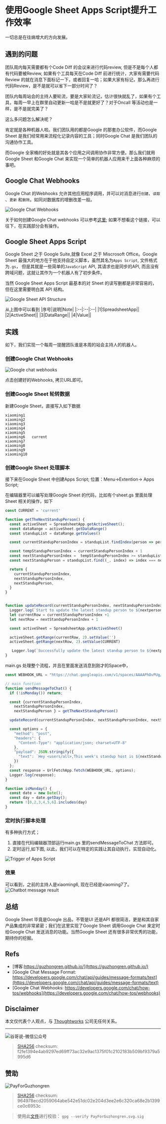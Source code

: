 # 使用Google Sheet Apps Script提升工作效率


一切总是在往熵增大的方向发展。

## 遇到的问题

团队周内每天需要都有个Code Diff 的会议来进行代码review, 但是不是每个人都有代码要被Review, 如果有个工具每天在Code Diff 前进行统计，大家有需要代码Review 的就在消息下面标记一下，或者回复一哈；如果大家有标记，那么再进行代码Review，是不是就可以省下一部分时间了？

团队内每周站会的主持人要轮流，要是大家轮流记，估计很快就乱了，如果有个工具，每周一早上在群里自动更新一哈是不是就更好了？对于Oncall 等活动也是一样，是不是就完美了？


这么多问题怎么解决呢？

肯定就是各种机器人啦。我们团队用的都是Google 的那套办公软件，而Google Sheet 是我们经常用来流程化记录内容的工具；同时Google Chat 是我们团队的沟通协作工具。

而Google 全家桶的好处就是其各个应用之间调用协作非常方便。那么我们就用Google Sheet 和Google Chat 来实现一个简单的机器人应用来干上面各种麻烦的事吧。

## Google Chat Webhooks

Google Chat 的Webhooks 允许其他应用程序调用，并可以对消息进行`创建`、`读取` 、`更新` 和`删除`。如同对数据库的增删改差一般。

![Google Chat Webhooks](https://developers.google.com/static/chat/images/arch-pat-notifier.svg)

关于如何创建Google Chat webhooks 可以参考[这里](https://ploi.io/documentation/notifications/how-do-i-create-a-google-chat-webhook); 如果不想看这个链接，可以往下，在实践部分会有操作。


## Google Sheet Apps Script

Google Sheet 之于 Google Suite,就像 Excel 之于 Miscrosoft Office。Google Sheet 最强大的地方在于他支持自定义脚本，虽然其名为`Apps Script`, 文件格式为`.gs`， 但是其就是一些简单的`JavaScript` API, 其请求也是同步的API, 而且没有跨域问题，这就让其作为一个机器人有了初步条件。

当然 Google Sheet Apps Script 最基本的对 Sheet 的读写删都是非常容易的，但在这里需要明白其 API 结构。

![Google Sheet API Structure](https://cdn.jsdelivr.net/gh/guzhongren/data-hosting@main/Tools/GoogleSheet/AppsScript.7401tjjcz9g0.webp)

从上图中可以看到
|序号|说明|Note|
|:--|:--|:--|
|1|SpreadsheetApp||
|2|ActiveSheet||
|3|DataRange||
|4|Value||

## 实践

如下，我们实现一个每周一提醒团队谁是本周的站会主持人的机器人。

### 创建Google Chat Webhooks

![Google chat webhooks](https://cdn.jsdelivr.net/gh/guzhongren/data-hosting@main/Tools/GoogleSheet/chat-webhooks.1mqmo1im34g0.webp)

点击创建好的Webhooks, 拷贝URL即可。

### 创建Google Sheet 轮转数据

新建Google Sheet，直接写入如下数据

```
xiaoming1
xiaoming2
xiaoming3
xiaoming4
xiaoming5
xiaoming6	current
xiaoming7
xiaoming8
xiaoming9
xiaoming10
```

### 创建Google Sheet 处理脚本

接下来在Google Sheet 中创建Apps Script; 位置：Menu->Extention-> Apps Script;

在编辑器里可以编写处理Google Sheet 的代码，比如有个sheet.gs 里面处理Sheet 相关的操作，如下
```js
const CURRENT = 'current'

function getTheNextStandupPerson() {
  const activeSheet = SpreadsheetApp.getActiveSheet();
  const dataRange = activeSheet.getDataRange()
  const standupList = dataRange.getValues()

  const currentStandupPersonIndex = standupList.findIndex(person => person[1].toUpperCase() === CURRENT.toUpperCase())

  const tempStandupPersonIndex = currentStandupPersonIndex + 1
  const nextStandupPersonIndex =  tempStandupPersonIndex >= standupList.length ? 0: tempStandupPersonIndex
  const nextStandupPerson = standupList.find((_, index) => index === nextStandupPersonIndex )

  return {
    currentStandupPersonIndex,
    nextStandupPersonIndex,
    nextStandupPerson,
  }
}


function updateRecord(currentStandupPersonIndex, nextStandupPersonIndex, nextperson ) {
  Logger.log(`Start to update the latest standup person to ${nextperson}`)
  let currentRow = currentStandupPersonIndex +1
  let nextRow = nextStandupPersonIndex + 1

  const activeSheet = SpreadsheetApp.getActiveSheet()

  activeSheet.getRange(currentRow, 2).setValue('')
  activeSheet.getRange(nextRow, 2).setValue(CURRENT)

   Logger.log(`Successfully update the latest standup person to ${nextperson}`)
}
```

main.gs 处理整个流程，并且在里面发送消息到刚才的Space中，

```js
const WEBHOOK_URL = "https://chat.googleapis.com/v1/spaces/AAAAPhOvPUg/messages?key=AIzaSxxxxxxxxxxxxxxxxxxxxxxxx";

// main function
function sendMessageToChat() {
  if (!isMonday()) return;

  const {currentStandupPersonIndex,
    nextStandupPersonIndex,
    nextStandupPerson } = getTheNextStandupPerson()

  updateRecord(currentStandupPersonIndex, nextStandupPersonIndex, nextStandupPerson)

  const options = {
    "method": "post",
    "headers": {
      "Content-Type": "application/json; charset=UTF-8"
    },
    "payload": JSON.stringify({
      "text": `Hey <users/all>,This week's standup host is ${nextStandupPerson} ${'\n'.repeat(3)} The sheet: https://docs.google.com/spreadsheets/d/123434234343/edit#gid=0`
    })
  };
  const response = UrlFetchApp.fetch(WEBHOOK_URL, options);
  Logger.log(response);
}

function isMonday() {
  const date = new Date();
  const day = date.getDay();
  return ![0,2,3,4,5,6].includes(day)
}

```

### 定时执行脚本处理

有多种执行方式；
1. 直接在代码编辑器顶部运行main.gs 里的sendMessageToChat 方法即可。
2. 定时运行,如下图, 以此，我们可以在特定的实践让其自动执行，实现自动化。

![Trigger of Apps Script](https://cdn.jsdelivr.net/gh/guzhongren/data-hosting@main/Tools/GoogleSheet/trigger-of-apps-script.5u953kav5cg0.webp)


### 效果
可以看到，之前的主持人是xiaoming6, 现在已经是xiaoming7了。
![Chatbot message result](https://cdn.jsdelivr.net/gh/guzhongren/data-hosting@main/Tools/GoogleSheet/chatbot-message.4w4b6vs80rk0.webp)

## 总结

Google Sheet 毕竟是Google 出品，不管是UI 还是API 都很简洁，更是和其自家产品集成的非常紧密；我们在这里实现了Google Sheet 调用Google Chat 来定时给Google Chat 发送消息的功能。当然Google Sheet 还有很多非常优秀的功能，期待你的挖掘。

## Refs

* [博客:https://guzhongren.github.io/](https://guzhongren.github.io/)
* [Google Chat Message Format: https://developers.google.com/chat/api/guides/message-formats/text](https://developers.google.com/chat/api/guides/message-formats/text)
* [Google Chat Webhooks: https://developers.google.com/chat/how-tos/webhooks](https://developers.google.com/chat/how-tos/webhooks)
## Disclaimer

本文仅代表个人观点，与 [Thoughtworks](https://www.Thoughtworks.com/) 公司无任何关系。

----
![谷哥说-微信公众号](https://cdn.jsdelivr.net/gh/guzhongren/data-hosting@main/20210819/wechat.ae9zxgscqcg.png)
> [SHA256](https://emn178.github.io/online-tools/sha256_checksum.html) checksum: f2fe1394e4ab9297ed69ff73ac32e9ac1375f01c2102183b509bf9379a5995d6

## 赞助

![PayForGuzhongren](/images/pay/PayForGuzhongren.svg)
> [SHA256](https://emn178.github.io/online-tools/sha256_checksum.html) checksum: 964978ecd2059064abe542e51dc02e204d3ee2e6c320ca68e2b1399ce0c6953c

> 使用此[文件](https://guzhongren.github.io/images/pay/payforguzhongren.svg.sig)进行校验： `gpg --verify PayForGuzhongren.svg.sig`

